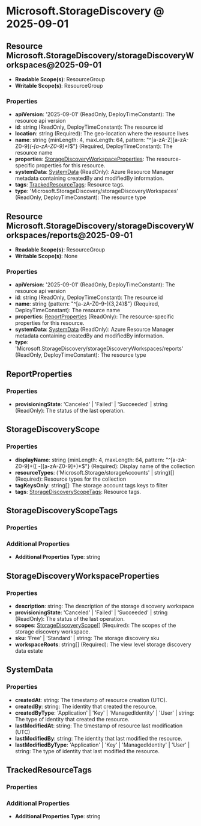 # Microsoft.StorageDiscovery @ 2025-09-01

## Resource Microsoft.StorageDiscovery/storageDiscoveryWorkspaces@2025-09-01
* **Readable Scope(s)**: ResourceGroup
* **Writable Scope(s)**: ResourceGroup
### Properties
* **apiVersion**: '2025-09-01' (ReadOnly, DeployTimeConstant): The resource api version
* **id**: string (ReadOnly, DeployTimeConstant): The resource id
* **location**: string (Required): The geo-location where the resource lives
* **name**: string {minLength: 4, maxLength: 64, pattern: "^[a-zA-Z][a-zA-Z0-9]*(-[a-zA-Z0-9]+)*$"} (Required, DeployTimeConstant): The resource name
* **properties**: [StorageDiscoveryWorkspaceProperties](#storagediscoveryworkspaceproperties): The resource-specific properties for this resource.
* **systemData**: [SystemData](#systemdata) (ReadOnly): Azure Resource Manager metadata containing createdBy and modifiedBy information.
* **tags**: [TrackedResourceTags](#trackedresourcetags): Resource tags.
* **type**: 'Microsoft.StorageDiscovery/storageDiscoveryWorkspaces' (ReadOnly, DeployTimeConstant): The resource type

## Resource Microsoft.StorageDiscovery/storageDiscoveryWorkspaces/reports@2025-09-01
* **Readable Scope(s)**: ResourceGroup
* **Writable Scope(s)**: None
### Properties
* **apiVersion**: '2025-09-01' (ReadOnly, DeployTimeConstant): The resource api version
* **id**: string (ReadOnly, DeployTimeConstant): The resource id
* **name**: string {pattern: "^[a-zA-Z0-9-]{3,24}$"} (Required, DeployTimeConstant): The resource name
* **properties**: [ReportProperties](#reportproperties) (ReadOnly): The resource-specific properties for this resource.
* **systemData**: [SystemData](#systemdata) (ReadOnly): Azure Resource Manager metadata containing createdBy and modifiedBy information.
* **type**: 'Microsoft.StorageDiscovery/storageDiscoveryWorkspaces/reports' (ReadOnly, DeployTimeConstant): The resource type

## ReportProperties
### Properties
* **provisioningState**: 'Canceled' | 'Failed' | 'Succeeded' | string (ReadOnly): The status of the last operation.

## StorageDiscoveryScope
### Properties
* **displayName**: string {minLength: 4, maxLength: 64, pattern: "^[a-zA-Z0-9]+([ -][a-zA-Z0-9]+)*$"} (Required): Display name of the collection
* **resourceTypes**: ('Microsoft.Storage/storageAccounts' | string)[] (Required): Resource types for the collection
* **tagKeysOnly**: string[]: The storage account tags keys to filter
* **tags**: [StorageDiscoveryScopeTags](#storagediscoveryscopetags): Resource tags.

## StorageDiscoveryScopeTags
### Properties
### Additional Properties
* **Additional Properties Type**: string

## StorageDiscoveryWorkspaceProperties
### Properties
* **description**: string: The description of the storage discovery workspace
* **provisioningState**: 'Canceled' | 'Failed' | 'Succeeded' | string (ReadOnly): The status of the last operation.
* **scopes**: [StorageDiscoveryScope](#storagediscoveryscope)[] (Required): The scopes of the storage discovery workspace.
* **sku**: 'Free' | 'Standard' | string: The storage discovery sku
* **workspaceRoots**: string[] (Required): The view level storage discovery data estate

## SystemData
### Properties
* **createdAt**: string: The timestamp of resource creation (UTC).
* **createdBy**: string: The identity that created the resource.
* **createdByType**: 'Application' | 'Key' | 'ManagedIdentity' | 'User' | string: The type of identity that created the resource.
* **lastModifiedAt**: string: The timestamp of resource last modification (UTC)
* **lastModifiedBy**: string: The identity that last modified the resource.
* **lastModifiedByType**: 'Application' | 'Key' | 'ManagedIdentity' | 'User' | string: The type of identity that last modified the resource.

## TrackedResourceTags
### Properties
### Additional Properties
* **Additional Properties Type**: string

